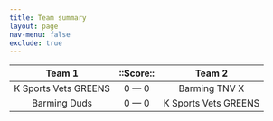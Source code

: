 ```yaml
---
title: Team summary
layout: page
nav-menu: false
exclude: true
---
```




|        Team 1        |  ::Score::  |        Team 2        |
|:--------------------:|:-----------:|:--------------------:|
| K Sports Vets GREENS | 0 &mdash; 0 |    Barming TNV X     |
|     Barming Duds     | 0 &mdash; 0 | K Sports Vets GREENS |

 <br /><br /><br />